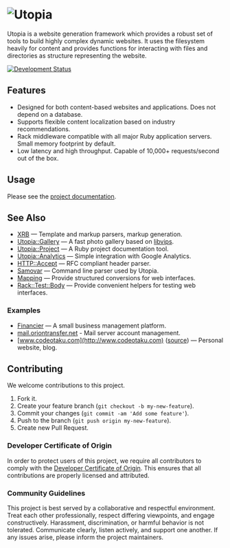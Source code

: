 # ![Utopia](materials/utopia.svg)

Utopia is a website generation framework which provides a robust set of tools to build highly complex dynamic websites. It uses the filesystem heavily for content and provides functions for interacting with files and directories as structure representing the website.

[![Development Status](https://github.com/ioquatix/utopia/workflows/Test/badge.svg)](https://github.com/ioquatix/utopia/actions?workflow=Test)

## Features

  - Designed for both content-based websites and applications. Does not depend on a database.
  - Supports flexible content localization based on industry recommendations.
  - Rack middleware compatible with all major Ruby application servers. Small memory footprint by default.
  - Low latency and high throughput. Capable of 10,000+ requests/second out of the box.

## Usage

Please see the [project documentation](https://socketry.github.io/utopia).

## See Also

  - [XRB](https://github.com/socketry/xrb) — Template and markup parsers, markup generation.
  - [Utopia::Gallery](https://github.com/ioquatix/utopia-gallery) — A fast photo gallery based on [libvips](https://github.com/jcupitt/libvips).
  - [Utopia::Project](https://github.com/socketry/utopia-project) — A Ruby project documentation tool.
  - [Utopia::Analytics](https://github.com/ioquatix/utopia-analytics) — Simple integration with Google Analytics.
  - [HTTP::Accept](https://github.com/ioquatix/http-accept) — RFC compliant header parser.
  - [Samovar](https://github.com/ioquatix/samovar) — Command line parser used by Utopia.
  - [Mapping](https://github.com/ioquatix/mapping) — Provide structured conversions for web interfaces.
  - [Rack::Test::Body](https://github.com/ioquatix/rack-test-body) — Provide convenient helpers for testing web interfaces.

### Examples

  - [Financier](https://github.com/ioquatix/financier) — A small business management platform.
  - [mail.oriontransfer.net](https://github.com/oriontransfer/mail.oriontransfer.net) - Mail server account management.
  - [www.codeotaku.com](http://www.codeotaku.com) ([source](https://github.com/ioquatix/www.codeotaku.com)) — Personal website, blog.

## Contributing

We welcome contributions to this project.

1.  Fork it.
2.  Create your feature branch (`git checkout -b my-new-feature`).
3.  Commit your changes (`git commit -am 'Add some feature'`).
4.  Push to the branch (`git push origin my-new-feature`).
5.  Create new Pull Request.

### Developer Certificate of Origin

In order to protect users of this project, we require all contributors to comply with the [Developer Certificate of Origin](https://developercertificate.org/). This ensures that all contributions are properly licensed and attributed.

### Community Guidelines

This project is best served by a collaborative and respectful environment. Treat each other professionally, respect differing viewpoints, and engage constructively. Harassment, discrimination, or harmful behavior is not tolerated. Communicate clearly, listen actively, and support one another. If any issues arise, please inform the project maintainers.
